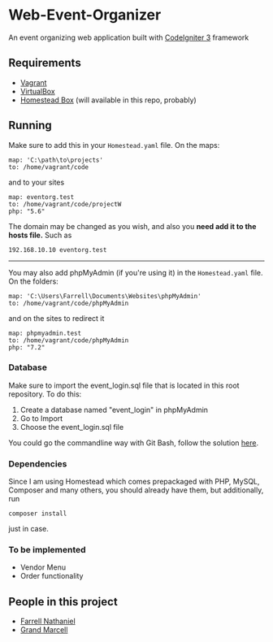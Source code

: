 # Web-Event-Organizer
An event organizing web application built with [CodeIgniter 3](https://codeigniter.com/) framework

## Requirements
- [Vagrant](https://www.vagrantup.com/downloads.html)
- [VirtualBox](https://www.virtualbox.org/wiki/Downloads)
- [Homestead Box](https://github.com/laravel/homestead) (will available in this repo, probably)

## Running
Make sure to add this in your `Homestead.yaml` file.
On the maps:
```
map: 'C:\path\to\projects'    
to: /home/vagrant/code  
```

and to your sites
```
map: eventorg.test   
to: /home/vagrant/code/projectW
php: "5.6"
```
The domain may be changed as you wish, and also you **need add it to the hosts file.**
Such as

```
192.168.10.10 eventorg.test
```
---
You may also add phpMyAdmin (if you're using it) in the `Homestead.yaml` file.
On the folders:
```
map: 'C:\Users\Farrell\Documents\Websites\phpMyAdmin'
to: /home/vagrant/code/phpMyAdmin
```
and on the sites to redirect it
```
map: phpmyadmin.test
to: /home/vagrant/code/phpMyAdmin
php: "7.2"
```

### Database
Make sure to import the event_login.sql file that is located in this root repository.
To do this:
1. Create a database named "event_login" in phpMyAdmin
2. Go to Import
3. Choose the event_login.sql file

You could go the commandline way with Git Bash, follow the solution [here](https://stackoverflow.com/questions/33336659/how-to-import-existing-database-to-homestead).

### Dependencies
Since I am using Homestead which comes prepackaged with PHP, MySQL, Composer and many others, you should already have them, but additionally, run
```
composer install
```
just in case.

### To be implemented
- Vendor Menu
- Order functionality

## People in this project
- [Farrell Nathaniel](https://github.com/FrostHard)
- [Grand Marcell](https://github.com/GMarcell)
